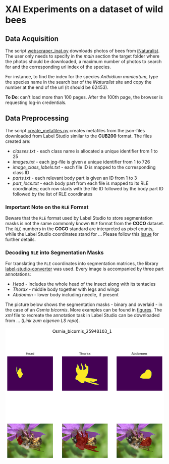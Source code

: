 # XAI Experiments on a dataset of wild bees

## Data Acquisition

The script [webscraper_inat.py](scripts/webscraper_inat.py) downloads 
photos of bees from [iNaturalist](https://www.inaturalist.org/observations). 
The user only needs to specify in the *main* section the target folder where 
the photos should be downloaded, a maximum number of photos to search for 
and the corresponding url index of the species. 

For instance, to find the index for the species *Anthidium manicatum*, 
type the species name in the search bar of the *iNaturalist* site and 
copy the number at the end of the url (it should be 62453).

**To Do**: can't load more than 100 pages. After the 100th page, the 
browser is requesting log-in credentials. 


## Data Preprocessing

The script [create_metafiles.py](scripts/create_metafiles.py) creates 
metafiles from the json-files downloaded from Label Studio similar to the 
**CUB200** format. The files created are:

- *classes.txt* - each class name is allocated a unique identifier from 1 to 25
- *images.txt* - each jpg-file is given a unique identifier from 1 to 726
- *image_class_labels.txt* - each file ID is mapped to the corresponding class ID
- *parts.txt* - each relevant body part is given an ID from 1 to 3
- *part_locs.txt* - each body part from each file is mapped to its RLE coordinates; 
each row starts with the file ID followed by the body part ID followed by the list of 
RLE coordinates

### Important Note on the `RLE` Format

Beware that the `RLE` format used by Label Studio to store segmentation masks is not 
the same commonly known `RLE` format from the **COCO** dataset. The `RLE` numbers in 
the **COCO** standard are interpreted as pixel counts, while the Label Studio coordinates 
stand for ... Please follow this [issue](https://github.com/heartexlabs/label-studio-converter/issues/95) 
for further details.

### Decoding `RLE` into Segmentation Masks

For translating the `RLE` coordinates into segmentation matrices, the library 
[label-studio-converter](https://github.com/heartexlabs/label-studio-converter) 
was used. Every image is accompanied by three part annotations:

- *Head* - includes the whole head of the insect along with its tentacles
- *Thorax* - middle body together with legs and wings
- *Abdomen* - lower body including needle, if present

The picture below shows the segmentation masks - binary and overlaid - 
in the case of an *Osmia bicornis*. More examples can be found in 
[figures](figures). The *xml* file to recreate the 
annotation task in Label Studio can be downloaded from ... (*Link zum 
eigenen LS repo*).

![Example of mask visualization](figures/Masks_Osmia_bicornis_25948103_1.png)
